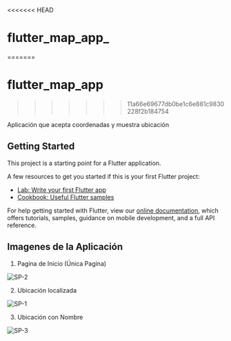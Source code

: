 <<<<<<< HEAD
# flutter_map_app_
=======
# flutter_map_app
>>>>>>> 11a66e69677db0be1c6e881c9830228f2b184754

Aplicación que acepta coordenadas y muestra ubicación

## Getting Started

This project is a starting point for a Flutter application.

A few resources to get you started if this is your first Flutter project:

- [Lab: Write your first Flutter app](https://flutter.dev/docs/get-started/codelab)
- [Cookbook: Useful Flutter samples](https://flutter.dev/docs/cookbook)

For help getting started with Flutter, view our
[online documentation](https://flutter.dev/docs), which offers tutorials,
samples, guidance on mobile development, and a full API reference.

## Imagenes de la Aplicación

1. Pagina de Inicio (Única Pagina)

  ![SP-2](https://user-images.githubusercontent.com/67526356/129024763-bb44a69e-fcbd-4beb-becb-854ccaa45433.png)
  
2. Ubicación localizada

  ![SP-1](https://user-images.githubusercontent.com/67526356/129024996-4aff1c5a-b30c-4b5f-94f3-4d47c64c0bfc.png)
  
3. Ubicación con Nombre

  ![SP-3](https://user-images.githubusercontent.com/67526356/129025289-d6c8fd15-3496-4a28-8527-85c451a9c8d1.jpg)



